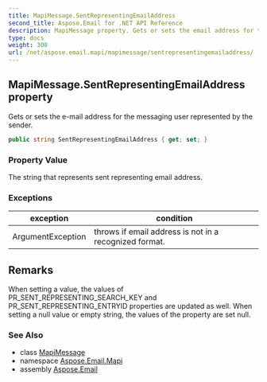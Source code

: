 ```yaml
---
title: MapiMessage.SentRepresentingEmailAddress
second_title: Aspose.Email for .NET API Reference
description: MapiMessage property. Gets or sets the email address for the messaging user represented by the sender
type: docs
weight: 300
url: /net/aspose.email.mapi/mapimessage/sentrepresentingemailaddress/
---
```

## MapiMessage.SentRepresentingEmailAddress property

Gets or sets the e-mail address for the messaging user represented by the sender.

```csharp
public string SentRepresentingEmailAddress { get; set; }
```

### Property Value

The string that represents sent representing email address.

### Exceptions

| exception | condition |
| --- | --- |
| ArgumentException | throws if email address is not in a recognized format. |

## Remarks

When setting a value, the values of PR_SENT_REPRESENTING_SEARCH_KEY and PR_SENT_REPRESENTING_ENTRYID properties are updated as well. When setting a null value or empty string, the values of the property are set null.

### See Also

* class [MapiMessage](../)
* namespace [Aspose.Email.Mapi](../../mapimessage/)
* assembly [Aspose.Email](../../../)


